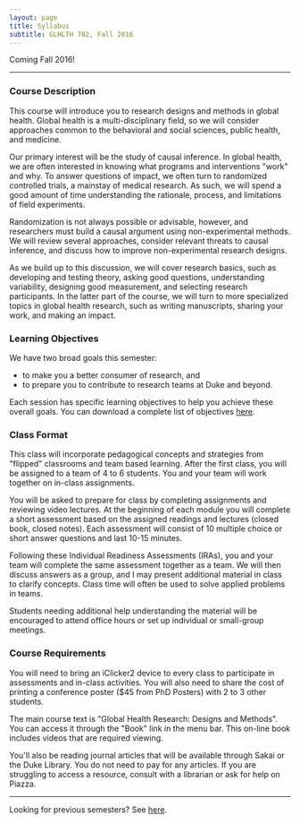 ```yaml
---
layout: page
title: Syllabus 
subtitle: GLHLTH 702, Fall 2016
---
```


Coming Fall 2016!

***

### Course Description

This course will introduce you to research designs and methods in global health. Global health is a multi-disciplinary field, so we will consider approaches common to the behavioral and social sciences, public health, and medicine.

Our primary interest will be the study of causal inference. In global health, we are often interested in knowing what programs and interventions "work" and why. To answer questions of impact, we often turn to randomized controlled trials, a mainstay of medical research. As such, we will spend a good amount of time understanding the rationale, process, and limitations of field experiments.

Randomization is not always possible or advisable, however, and researchers must build a causal argument using non-experimental methods. We will review several approaches, consider relevant threats to causal inference, and discuss how to improve non-experimental research designs.

As we build up to this discussion, we will cover research basics, such as developing and testing theory, asking good questions, understanding variability, designing good measurement, and selecting research participants. In the latter part of the course, we will turn to more specialized topics in global health research, such as writing manuscripts, sharing your work, and making an impact.

### Learning Objectives

We have two broad goals this semester:

* to make you a better consumer of research, and
* to prepare you to contribute to research teams at Duke and beyond.

Each session has specific learning objectives to help you achieve these overall goals. You can download a complete list of objectives [here](https://docs.google.com/spreadsheets/d/1c-2JyT2oJy2rQUhkKR6qJsuiCbuNkXvaFxT5RN4aqFo/pub?gid=1261231891&single=true&output=pdf).

### Class Format

This class will incorporate pedagogical concepts and strategies from "flipped" classrooms and team based learning. After the first class, you will be assigned to a team of 4 to 6 students. You and your team will work together on in-class assignments.

You will be asked to prepare for class by completing assignments and reviewing video lectures. At the beginning of each module you will complete a short assessment based on the assigned readings and lectures (closed book, closed notes). Each assessment will consist of 10 multiple choice or short answer questions and last 10-15 minutes.

Following these Individual Readiness Assessments (IRAs), you and your team will complete the same assessment together as a team. We will then discuss answers as a group, and I may present additional material in class to clarify concepts. Class time will often be used to solve applied problems in teams.

Students needing additional help understanding the material will be encouraged to attend office hours or set up individual or small-group meetings.

### Course Requirements

You will need to bring an iClicker2 device to every class to participate in assessments and in-class activities. You will also need to share the cost of printing a conference poster ($45 from PhD Posters) with 2 to 3 other students.

The main course text is "Global Health Research: Designs and Methods". You can access it through the "Book" link in the menu bar. This on-line book includes videos that are required viewing.

You'll also be reading journal articles that will be available through Sakai or the Duke Library. You do not need to pay for any articles. If you are struggling to access a resource, consult with a librarian or ask for help on Piazza.

* * * 

Looking for previous semesters? See [here](https://drive.google.com/open?id=0Bxn_jkXZ1lxuY3JOZXZjcDNsQ2M).